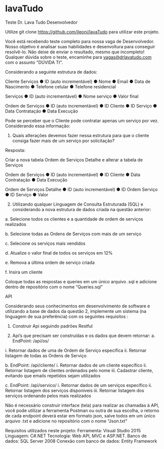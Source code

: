 # lavaTudo

Teste Dr. Lava Tudo
Desenvolvedor

Utilize git clone https://github.com/jleoni/lavaTudo para utilizar este projeto.

Você está recebendo teste completo para nossa vaga de Desenvolvedor. Nosso objetivo é analisar
suas habilidades e desenvoltura para conseguir resolvê-lo. Não deixe de enviar o resultado, mesmo
que incompleto! Qualquer dúvida sobre o teste, encaminhe para vagas@drlavatudo.com com o
assunto "DÚVIDA TI".

Considerando a seguinte estrutura de dados:

Cliente Serviços
● ID (auto incrementável) 
● Nome 
● Email 
● Data de Nascimento 
● Telefone celular 
● Telefone residencial

Serviços
● ID (auto incrementável) 
● Nome serviço 
● Valor final 

Ordem de Serviços
● ID (auto incrementável) 
● ID Cliente
● ID Serviço
● Data Contratação
● Data Execução

Pode se perceber que o Cliente pode contratar apenas um serviço por vez. Considerando essa
informação:

1. Quais alterações devemos fazer nessa estrutura para que o cliente consiga fazer mais de
um serviço por solicitação?

Resposta:

Criar a nova tabela Ordem de Serviços Detalhe e alterar a tabela de Serviços

Ordem de Serviços
● ID (auto incrementável) 
● ID Cliente
● Data Contratação
● Data Execução

Ordem de Serviços Detalhe
● ID (auto incrementável) 
● ID Ordem Serviço
● ID Serviço
● Valor

2. Utilizando qualquer Linguagem de Consulta Estruturada (SQL) e considerando a
nova estrutura de dados criada na questão anterior:

a. Selecione todos os clientes e a quantidade de ordem de serviços realizados

b. Selecione todas as Ordens de Serviços com mais de um serviço

c. Selecione os serviços mais vendidos

d. Atualize o valor final de todos os serviços em 12%

e. Remova a última ordem de serviço criada

f. Insira um cliente

Coloque todas as respostas e queries em um único arquivo .sql e adicione dentro de repositório com
o nome “Queries.sql”

API

Considerando seus conhecimentos em desenvolvimento de software e utilizando a base de
dados da questão 2, implemente um sistema (na linguagem de sua preferência) com os
seguintes requisitos :

1. Construir Api seguindo padrões Restful

2. Api’s que precisam ser construídas e os dados que devem retornar:
a. EndPoint: /api/os/

i. Retornar dados de uma de Ordem de Serviço específica
ii. Retornar listagem de todas as Ordens de Serviço

b. EndPoint: /api/cliente/
i. Retornar dados de um cliente específico
ii. Retornar listagem de clientes ordenados pelo nome
iii. Cadastrar cliente, evitando que emails repetidos sejam utilizados

c. EndPoint: /api/servico/
i. Retornar dados de um serviços específico
ii. Retornar listagem dos serviços disponíveis
iii. Retornar listagem dos serviços ordenando pelos mais realizados

Não é necessário construir interface (tela) para realizar as chamadas à API, você pode
utilizar a ferramenta Postman ou outra de sua escolha, o retorno de cada endpoint deverá
estar em formato json, salve todos em um único arquivo .txt e adicione no repositório com
o nome “Json.txt”

Requisitos utilizados neste projeto:
Ferramenta: Visual Studio 2015
Linguagem: C#.NET
Tecnologia: Web API, MVC e ASP.NET.
Banco de dados: SQL Server 2008
Conexão com banco de dados: Entity Framework
